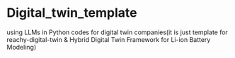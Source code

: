 # Digital_twin_template
using LLMs in Python codes for digital twin companies(it is just template for reachy-digital-twin &amp; Hybrid Digital Twin Framework for Li-ion Battery Modeling)

